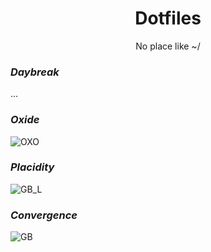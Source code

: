 <p align = "center"><h1 align="center">Dotfiles</h1></p>
<p align = "center">No place like ~/</p>

### <i>Daybreak</i>
...

### <i>Oxide</i>
![OXO](https://github.com/MujtabaAsim/dots/assets/62666332/86bb8869-d673-4eb3-ba98-1758bbd900d5)

### <i>Placidity</i>
![GB_L](https://github.com/MujtabaAsim/dots/assets/62666332/69129426-2c09-41fe-aa28-7c81f2aeaefd)

### <i>Convergence</i>
![GB](https://github.com/MujtabaAsim/dots/assets/62666332/d0efe387-1a10-4eae-9188-b5bd81df110d)
